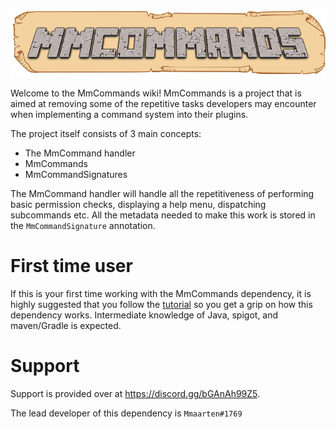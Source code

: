 <div align = "center"><img src = "https://github.com/Mmaarten23/MmCommands/blob/master/docs/Wiki/header_image.png" alt = MmCommands header></div>


Welcome to the MmCommands wiki!
MmCommands is a project that is aimed at removing some of the repetitive tasks developers may encounter when implementing a command system into their plugins. 

The project itself consists of 3 main concepts:
- The MmCommand handler
- MmCommands
- MmCommandSignatures

The MmCommand handler will handle all the repetitiveness of performing basic permission checks, displaying a help menu, dispatching subcommands etc.
All the metadata needed to make this work is stored in the `MmCommandSignature` annotation. 

# First time user
If this is your first time working with the MmCommands dependency, it is highly suggested that you follow the [tutorial](Getting-started) so you get a grip on how this dependency works. Intermediate knowledge of Java, spigot, and maven/Gradle is expected.


# Support
Support is provided over at https://discord.gg/bGAnAh99Z5. 

The lead developer of this dependency is `Mmaarten#1769`
